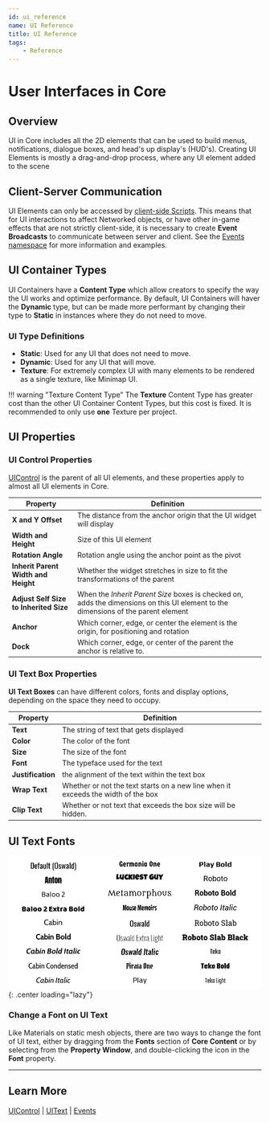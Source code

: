 ```yaml
---
id: ui_reference
name: UI Reference
title: UI Reference
tags:
    - Reference
---
```


# User Interfaces in Core

## Overview

UI in Core includes all the 2D elements that can be used to build menus, notifications, dialogue boxes, and head's up display's (HUD's). Creating UI Elements is mostly a drag-and-drop process, where any UI element added to the scene

## Client-Server Communication

UI Elements can only be accessed by [client-side Scripts](networking.md). This means that for UI interactions to affect Networked objects, or have other in-game effects that are not strictly client-side, it is necessary to create **Event Broadcasts** to communicate between server and client. See the [Events namespace](https://docs.coregames.com/api/events/) for more information and examples.

## UI Container Types

UI Containers have a **Content Type** which allow creators to specify the way the UI works and optimize performance. By default, UI Containers will haver the **Dynamic** type, but can be made more performant by changing their type to **Static** in instances where they do not need to move.

### UI Type Definitions

- **Static**: Used for any UI that does not need to move.
- **Dynamic**: Used for any UI that will move.
- **Texture**: For extremely complex UI with many elements to be rendered as a single texture, like Minimap UI.

!!! warning "Texture Content Type"
    The **Texture** Content Type has greater cost than the other UI Container Content Types, but this cost is fixed. It is recommended to only use **one** Texture per project.

## UI Properties

### UI Control Properties

[UIControl](https://docs.coregames.com/api/uicontrol/) is the parent of all UI elements, and these properties apply to almost all UI elements in Core.

| Property | Definition |
| --- | --- |
| **X and Y Offset** | The distance from the anchor origin that the UI widget will display |
| **Width and Height** | Size of this UI element |
| **Rotation Angle** | Rotation angle using the anchor point as the pivot |
| **Inherit Parent Width and Height** | Whether the widget stretches in size to fit the transformations of the parent |
| **Adjust Self Size to Inherited Size** |  When the *Inherit Parent Size* boxes is checked on, adds the dimensions on this UI element to the dimensions of the parent element |
| **Anchor** | Which corner, edge, or center the element is the origin, for positioning and rotation |
| **Dock** | Which corner, edge, or center of the parent the anchor is relative to. |

### UI Text Box Properties

**UI Text Boxes** can have different colors, fonts and display options, depending on the space they need to occupy.

| Property | Definition |
| --- | --- |
| **Text** | The string of text that gets displayed |
| **Color** | The color of the font |
| **Size** | The size of the font |
| **Font** | The typeface used for the text |
| **Justification** | the alignment of the text within the text box |
| **Wrap Text** | Whether or not the text starts on a new line when it exceeds the width of the box |
| **Clip Text** | Whether or not text that exceeds the box size will be hidden. |

## UI Text Fonts

![Sample of Core Fonts](../img/UI/UI_Fonts.png){: .center loading="lazy"}

### Change a Font on UI Text

Like Materials on static mesh objects, there are two ways to change the font of UI text, either by dragging from the **Fonts** section of **Core Content** or by selecting from the **Property Window**, and double-clicking the icon in the **Font** property.

---

## Learn More

[UIControl](https://docs.coregames.com/api/uicontrol/) | [UIText](https://docs.coregames.com/api/uitext/#uitext) | [Events](https://docs.coregames.com/api/events/)
